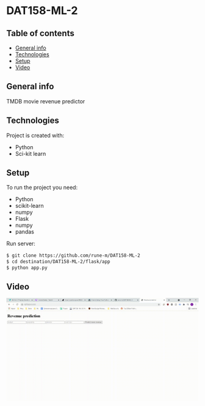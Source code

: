 # DAT158-ML-2

## Table of contents

- [General info](#general-info)
- [Technologies](#technologies)
- [Setup](#setup)
- [Video](#video)

## General info

TMDB movie revenue predictor

## Technologies

Project is created with:

- Python
- Sci-kit learn

## Setup

To run the project you need:

- Python
- scikit-learn
- numpy
- Flask
- numpy
- pandas

Run server:
```
$ git clone https://github.com/rune-m/DAT158-ML-2
$ cd destination/DAT158-ML-2/flask/app
$ python app.py
```

## Video
![](https://github.com/rune-m/DAT158-ML-2/blob/main/screen-capture%20(1).gif)
